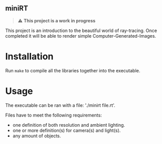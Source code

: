 ## miniRT

> :warning: **This project is a work in progress**

This project is an introduction to the beautiful world of ray-tracing.
Once completed it will be able to render simple Computer-Generated-Images.

# Installation
Run `make` to compile all the libraries together into the executable.

# Usage
The executable can be ran with a file: './minirt file.rt'.

Files have to meet the following requirements:
* one definition of both resolution and ambient lighting.
* one or more definition(s) for camera(s) and light(s).
* any amount of objects.